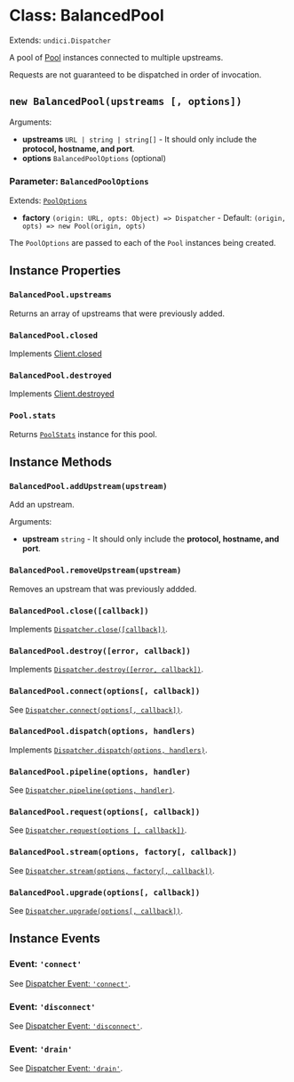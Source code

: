 # Class: BalancedPool

Extends: `undici.Dispatcher`

A pool of [Pool](docs/api/Pool.md) instances connected to multiple upstreams.

Requests are not guaranteed to be dispatched in order of invocation.

## `new BalancedPool(upstreams [, options])`

Arguments:

* **upstreams** `URL | string | string[]` - It should only include the **protocol, hostname, and port**.
* **options** `BalancedPoolOptions` (optional)

### Parameter: `BalancedPoolOptions`

Extends: [`PoolOptions`](docs/api/Pool.md#parameter-pooloptions)

* **factory** `(origin: URL, opts: Object) => Dispatcher` - Default: `(origin, opts) => new Pool(origin, opts)`

The `PoolOptions` are passed to each of the `Pool` instances being created.
## Instance Properties

### `BalancedPool.upstreams`

Returns an array of upstreams that were previously added.

### `BalancedPool.closed`

Implements [Client.closed](docs/api/Client.md#clientclosed)

### `BalancedPool.destroyed`

Implements [Client.destroyed](docs/api/Client.md#clientdestroyed)

### `Pool.stats`

Returns [`PoolStats`](docs/api/PoolStats.md) instance for this pool.

## Instance Methods

### `BalancedPool.addUpstream(upstream)`

Add an upstream.

Arguments:

* **upstream** `string` - It should only include the **protocol, hostname, and port**.

### `BalancedPool.removeUpstream(upstream)`

Removes an upstream that was previously addded.

### `BalancedPool.close([callback])`

Implements [`Dispatcher.close([callback])`](docs/api/Dispatcher.md#dispatcherclosecallback-promise).

### `BalancedPool.destroy([error, callback])`

Implements [`Dispatcher.destroy([error, callback])`](docs/api/Dispatcher.md#dispatcherdestroyerror-callback-promise).

### `BalancedPool.connect(options[, callback])`

See [`Dispatcher.connect(options[, callback])`](docs/api/Dispatcher.md#dispatcherconnectoptions-callback).

### `BalancedPool.dispatch(options, handlers)`

Implements [`Dispatcher.dispatch(options, handlers)`](docs/api/Dispatcher.md#dispatcherdispatchoptions-handler).

### `BalancedPool.pipeline(options, handler)`

See [`Dispatcher.pipeline(options, handler)`](docs/api/Dispatcher.md#dispatcherpipelineoptions-handler).

### `BalancedPool.request(options[, callback])`

See [`Dispatcher.request(options [, callback])`](docs/api/Dispatcher.md#dispatcherrequestoptions-callback).

### `BalancedPool.stream(options, factory[, callback])`

See [`Dispatcher.stream(options, factory[, callback])`](docs/api/Dispatcher.md#dispatcherstreamoptions-factory-callback).

### `BalancedPool.upgrade(options[, callback])`

See [`Dispatcher.upgrade(options[, callback])`](docs/api/Dispatcher.md#dispatcherupgradeoptions-callback).

## Instance Events

### Event: `'connect'`

See [Dispatcher Event: `'connect'`](docs/api/Dispatcher.md#event-connect).

### Event: `'disconnect'`

See [Dispatcher Event: `'disconnect'`](docs/api/Dispatcher.md#event-disconnect).

### Event: `'drain'`

See [Dispatcher Event: `'drain'`](docs/api/Dispatcher.md#event-drain).
